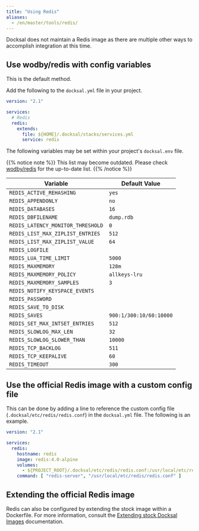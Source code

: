 ```yaml
---
title: "Using Redis"
aliases:
  - /en/master/tools/redis/
---
```


Docksal does not maintain a Redis image as there are multiple other ways to accomplish integration at this time.

## Use wodby/redis with config variables

This is the default method.

Add the following to the `docksal.yml` file in your project.

```yaml
version: "2.1"

services:
  # Redis
  redis:
    extends:
      file: ${HOME}/.docksal/stacks/services.yml
      service: redis
```

The following variables may be set within your project's `docksal.env` file.

{{% notice note %}}
This list may become outdated. Please check [wodby/redis](https://github.com/wodby/redis) for the up-to-date list.
{{% /notice %}}

| Variable                          | Default Value           |
| --------------------------------- | ----------------------- |
| `REDIS_ACTIVE_REHASHING`          | `yes`                   |
| `REDIS_APPENDONLY`                | `no`                    |
| `REDIS_DATABASES`                 | `16`                    |
| `REDIS_DBFILENAME`                | `dump.rdb`              |
| `REDIS_LATENCY_MONITOR_THRESHOLD` | `0`                     |
| `REDIS_LIST_MAX_ZIPLIST_ENTRIES`  | `512`                   |
| `REDIS_LIST_MAX_ZIPLIST_VALUE`    | `64`                    |
| `REDIS_LOGFILE`                   |                         |
| `REDIS_LUA_TIME_LIMIT`            | `5000`                  |
| `REDIS_MAXMEMORY`                 | `128m`                  |
| `REDIS_MAXMEMORY_POLICY`          | `allkeys-lru`           |
| `REDIS_MAXMEMORY_SAMPLES`         | `3`                     |
| `REDIS_NOTIFY_KEYSPACE_EVENTS`    |                         |
| `REDIS_PASSWORD`                  |                         |
| `REDIS_SAVE_TO_DISK`              |                         |
| `REDIS_SAVES`                     | `900:1/300:10/60:10000` |
| `REDIS_SET_MAX_INTSET_ENTRIES`    | `512`                   |
| `REDIS_SLOWLOG_MAX_LEN`           | `32`                    |
| `REDIS_SLOWLOG_SLOWER_THAN`       | `10000`                 |
| `REDIS_TCP_BACKLOG`               | `511`                   |
| `REDIS_TCP_KEEPALIVE`             | `60`                    |
| `REDIS_TIMEOUT`                   | `300`                   |


## Use the official Redis image with a custom config file

This can be done by adding a line to reference the custom config file (`.docksal/etc/redis/redis.conf`) in the `docksal.yml` file. The following is an example.

```yaml
version: "2.1"

services:
  redis:
    hostname: redis
    image: redis:4.0-alpine
    volumes:
      - ${PROJECT_ROOT}/.docksal/etc/redis/redis.conf:/usr/local/etc/redis/redis.conf
    command: [ "redis-server", "/usr/local/etc/redis/redis.conf" ]
```


## Extending the official Redis image

Redis can also be configured by extending the stock image within a Dockerfile. For more
information, consult the [Extending stock Docksal Images](/stack/extend-images/) documentation.

